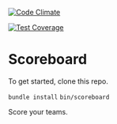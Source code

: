 [![Code Climate](https://codeclimate.com/github/jbavari/scoreboard-cli/badges/gpa.svg)](https://codeclimate.com/github/jbavari/scoreboard-cli)

[![Test Coverage](https://codeclimate.com/github/jbavari/scoreboard-cli/badges/coverage.svg)](https://codeclimate.com/github/jbavari/scoreboard-cli/coverage)



# Scoreboard

To get started, clone this repo.

`bundle install`
`bin/scoreboard`

Score your teams.
